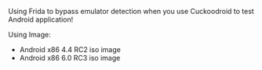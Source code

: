 Using Frida to bypass emulator detection when you use Cuckoodroid to test Android application!

Using Image:
- Android x86 4.4 RC2 iso image
- Android x86 6.0 RC3 iso image
